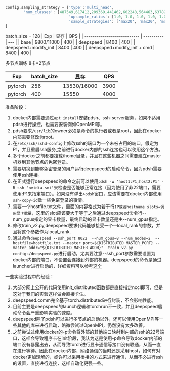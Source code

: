 
```python
config.sampling_strategy = {'type':'multi_head',
        'num_classes': [487549,617412,209369,441462,602248,564463,637821],
                            'upsample_ratios': [1.0, 1.0, 1.0, 1.0, 1.0, 1.0, 1.0],
                            'sample_strategies': ['max20', 'max20', 'max20', 'max20', 'max20', 'max20', 'max20']
}

```

batch_size = 128
| Exp                         | 显存       | QPS |
| --------------------------- | ---------- | --- |
| base                        | 9800/11000 | 400 |
| deepspeed                   | 8400       | 400 |
| deepspeed+modify_init       | 8400       | 400 |
| deepspped+modify_init + cmd | 8400       | 400 |



多节点训练 8卡*2节点

| Exp     | batch_size | 显存        | QPS  |
| ------- | ---------- | ----------- | ---- |
| pytorch | 256        | 13530/16000 | 3900 |
| pytorch | 400        | 15550       | 4000 |

准备阶段：
1. docker内部需要通过`apt install`安装pdsh、ssh-server服务，如果不适用pdsh进行操控，也需要安装例如OpenMPI等。
2. pdsh要求`/usr/lib`的owner必须是命令的执行者或者是root，因此在docker内部需要修改为root。
3. 在`/etc/ssh/sshd-config`上修改ssh的端口为一个未被占用的端口，假定为P1，并且重启ssh服务,之前进行docker内部的ssh连接也可以使用这个方法。
4. 多个docker之前都要挂载/home目录，并且在这些机器之间需要建立master机器到其他节点的免密登录。
5. 需要切换到能够免密登录的用户运行deepspeed的启动命令，因为pdsh需要使用ssh连接。
6. 在正式运行deepspeed的命令之前可以使用`pdsh -w 'host1:P1,host2:P1' -R ssh 'nvidia-smi'`来检查是否能够正常连接（因为使用了非22端口，需要使用:P1来指定端口）。如果没有弹出`>pdsh`窗口，应该需要在docker内部使用`ssh-copy-id`做一些免密登录的事情。
7. 需要一个hostfile.txt文件，里面的内容格式为若干行`IP或者hostname slots=调用显卡数量`，这里的slot应该要大于等于之后通过deepspeed命令行--num_gpus指定的显卡数量，最终启动的显卡数量还是由--num_gpus指定。
8. 修改train_v2.py,deepspeed要求代码能够接受一个--local_rank的参数，并且将这个参数作为local_rank.
9. 通过命令`deepspeed --ssh_port 8022  --num_gpus=8 --num_nodes=2  --hostfile=hostfile.txt --master_port=${DISTRIBUTED_MASTER_PORT} --master_addr="${DISTRIBUTED_MASTER_ADDR}"  train_v2.py configs/deepspeed.py`进行启动，尤其要注意--ssh_port参数需要设置为docker内部的端口，不设置会连接到外部的机器。deepspeed的命令是通过launcher进行启动的，详细资料可以参考[这个](https://github.com/microsoft/DeepSpeed/blob/6763e2de610b006c0fafc2c19a31f6508c920d1b/deepspeed/launcher/launch.py)


一些实验过程中的经验：

1. 大部分网上公开的代码使用init_distributed函数都是直接指定nccl即可，但是这对于我们的实验这样做会直接卡住。
2. deepspeed.comm完全基于torch.distributed进行封装，不会影响性能。
3. 目前主要是deepspeed的launch逻辑和torchrun不一致，并且deepspeed启动命令会严重影响实验的速度。
4. deepspeed除了pdsh可以进行多节点的启动以外，还可以使用OpenMPI等一些其他的库来进行启动，略微尝试过OpenMPI，仍然没有太多改善。
5. 之前尝试过使用docker的-p命令将外部的其他端口映射到内部的ssh的22号端口，这样会导致程序卡在init阶段，我认为这是使用-p命令导致docker内部的端口没有暴露出去，从而导致torch进行显卡通信等接口没有联通，从而一直在进行等待。因此在docker内部，网络通信的当时还是采用host，如何有对docker更加理解的，或许可以采用桥接的方式来进行通信，从而不必进行ssh的设置，直接进行连接，这样自动化更强一些。